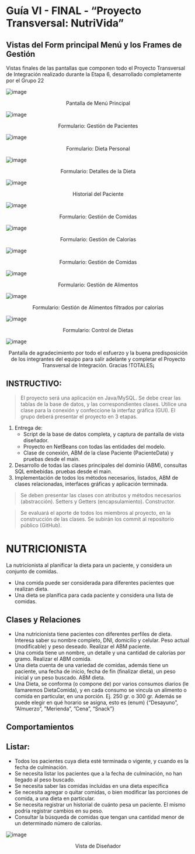 # Guía VI - FINAL - “Proyecto Transversal: NutriVida”

## Vistas del Form principal Menú y los Frames de Gestión

Vistas finales de las pantallas que componen todo el Proyecto Transversal de Integración realizado durante la Etapa 6, desarrollado completamente por el Grupo 22

![image](https://github.com/KivyDesign/NutriVida/blob/main/IMGs/00.png)

<p align="center">Pantalla de Menú Principal</p>

![image](https://github.com/KivyDesign/NutriVida/blob/main/IMGs/01.png)

<p align="center">Formulario: Gestión de Pacientes</p>

![image](https://github.com/KivyDesign/NutriVida/blob/main/IMGs/02.png)

<p align="center">Formulario: Dieta Personal</p>

![image](https://github.com/KivyDesign/NutriVida/blob/main/IMGs/03.png)

<p align="center">Formulario: Detalles de la Dieta</p>

![image](https://github.com/KivyDesign/NutriVida/blob/main/IMGs/04.png)

<p align="center">Historial del Paciente</p>

![image](https://github.com/KivyDesign/NutriVida/blob/main/IMGs/05.png)

<p align="center">Formulario: Gestión de Comidas</p>

![image](https://github.com/KivyDesign/NutriVida/blob/main/IMGs/06.png)

<p align="center">Formulario: Gestión de Calorías</p>

![image](https://github.com/KivyDesign/NutriVida/blob/main/IMGs/07.png)

<p align="center">Formulario: Gestión de Comidas</p>

![image](https://github.com/KivyDesign/NutriVida/blob/main/IMGs/08.png)

<p align="center">Formulario: Gestión de Alimentos</p>

![image](https://github.com/KivyDesign/NutriVida/blob/main/IMGs/09.png)

<p align="center">Formulario: Gestión de Alimentos filtrados por calorías</p>

![image](https://github.com/KivyDesign/NutriVida/blob/main/IMGs/10.png)

<p align="center">Formulario: Control de Dietas</p>

![image](https://github.com/KivyDesign/NutriVida/blob/main/IMGs/11.png)

<p align="center">Pantalla de agradecimiento por todo el esfuerzo y la buena predisposición de los integrantes del equipo para salir adelante y completar el Proyecto Transversal de Integración. Gracias !TOTALES¡</p>



## INSTRUCTIVO:

> El proyecto será una aplicación en Java/MySQL. Se debe crear las tablas de la base de datos, y las correspondientes clases. Utilice una clase para la conexión y confeccione la interfaz gráfica (GUI). El grupo deberá presentar el proyecto en 3 etapas.

1. Entrega de:
   - Script de la base de datos completa, y captura de pantalla de vista diseñador.
   - Proyecto en NetBeans con todas las entidades del modelo.
   - Clase de conexión, ABM de la clase Paciente (PacienteData) y pruebas desde el main.
1. Desarrollo de todas las clases principales del dominio (ABM), consultas SQL embebidas. pruebas desde el main.
1. Implementación de todos los métodos necesarios, listados, ABM de clases relacionadas, interfaces gráficas y aplicación terminada.

> Se deben presentar las clases con atributos y métodos necesarios (abstracción). Setters y Getters (encapsulamiento). Constructor.

> Se evaluará el aporte de todos los miembros al proyecto, en la construcción de las clases. Se subirán los commit al repositorio público (GitHub).

# NUTRICIONISTA

La nutricionista al planificar la dieta para un paciente, y considera un conjunto de comidas.

* Una comida puede ser considerada para diferentes pacientes que realizan dieta.
* Una dieta se planifica para cada paciente y considera una lista de comidas.

## Clases y Relaciones

* Una nutricionista tiene pacientes con diferentes perfiles de dieta. Interesa saber su nombre completo, DNI, domicilio y celular. Peso actual (modificable) y peso deseado. Realizar el ABM paciente.
* Una comida tiene un nombre, un detalle y una cantidad de calorías por gramo. Realizar el ABM comida.
* Una dieta cuenta de una variedad de comidas, además tiene un paciente, una fecha de inicio, fecha de fin (finalizar dieta), un peso inicial y un peso buscado. ABM dieta.
* Una Dieta, se conforma (o compone de) por varios consumos diarios (le llamaremos DietaComida), y en cada consumo se vincula un alimento o comida en particular, en una porción. Ej. 250 gr. o 300 gr. Además se puede elegir en qué horario se asigna, esto es (enum) {“Desayuno”, “Almuerzo”, ”Merienda”, ”Cena”, “Snack”}

## Comportamientos

## Listar:

* Todos los pacientes cuya dieta esté terminada o vigente, y cuando es la fecha de culminación.
* Se necesita listar los pacientes que a la fecha de culminación, no han llegado al peso buscado.
* Se necesita saber las comidas incluidas en una dieta específica
* Se necesita agregar o quitar comidas, o bien modificar las porciones de comida, a una dieta en particular.
* Se necesita registrar un historial de cuánto pesa un paciente. El mismo podría registrar cambios en su peso.
* Consultar la búsqueda de comidas que tengan una cantidad menor de un determinado número de calorías.

![image](https://github.com/KivyDesign/NutriVida/blob/main/VistaDeDise%C3%B1ador.png)

<p align="center">Vista de Diseñador</p>



